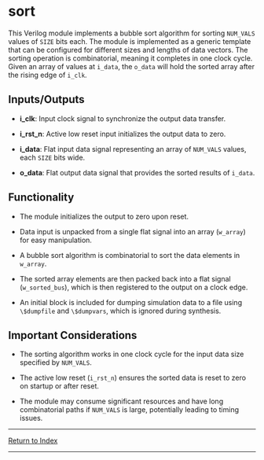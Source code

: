 # sort

This Verilog module implements a bubble sort algorithm for sorting `NUM_VALS` values of `SIZE` bits each. The module is implemented as a generic template that can be configured for different sizes and lengths of data vectors. The sorting operation is combinatorial, meaning it completes in one clock cycle. Given an array of values at `i_data`, the `o_data` will hold the sorted array after the rising edge of `i_clk`.

## Inputs/Outputs

- **i_clk**: Input clock signal to synchronize the output data transfer.

- **i_rst_n**: Active low reset input initializes the output data to zero.

- **i_data**: Flat input data signal representing an array of `NUM_VALS` values, each `SIZE` bits wide.

- **o_data**: Flat output data signal that provides the sorted results of `i_data`.

## Functionality

- The module initializes the output to zero upon reset.

- Data input is unpacked from a single flat signal into an array (`w_array`) for easy manipulation.

- A bubble sort algorithm is combinatorial to sort the data elements in `w_array`.

- The sorted array elements are then packed back into a flat signal (`w_sorted_bus`), which is then registered to the output on a clock edge.

- An initial block is included for dumping simulation data to a file using `\$dumpfile` and `\$dumpvars`, which is ignored during synthesis.

## Important Considerations

- The sorting algorithm works in one clock cycle for the input data size specified by `NUM_VALS`.

- The active low reset (`i_rst_n`) ensures the sorted data is reset to zero on startup or after reset.

- The module may consume significant resources and have long combinatorial paths if `NUM_VALS` is large, potentially leading to timing issues.

---

[Return to Index](index.md)

----------
